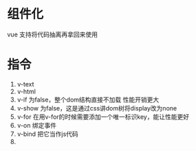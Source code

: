 # 组件化
vue 支持将代码抽离再拿回来使用

# 指令
1. v-text
2. v-html
3. v-if  为false，整个dom结构直接不加载     性能开销更大
4. v-show 为false，这是通过css讲dom树将display改为none
5. v-for 在用v-for的时候需要添加一个唯一标识key，能让性能更好
6. v-on 绑定事件
7. v-bind 把它当作js代码
8. 